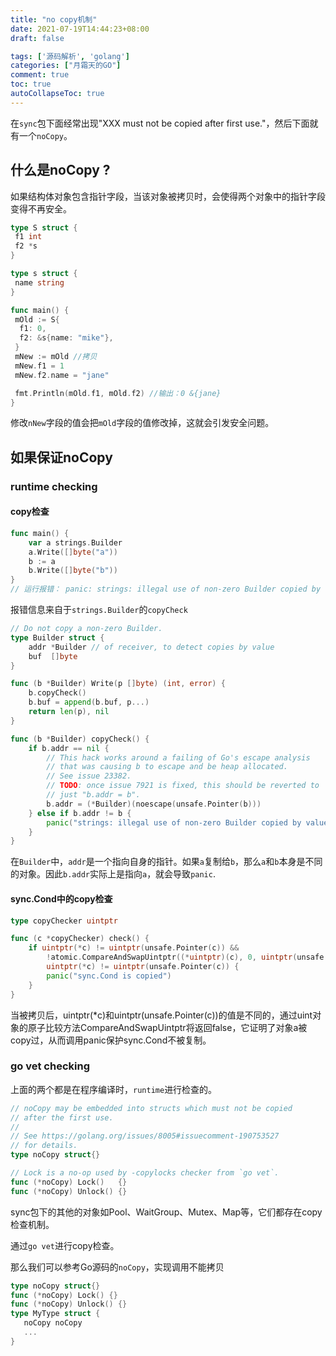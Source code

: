 ```yaml
---
title: "no copy机制"
date: 2021-07-19T14:44:23+08:00
draft: false

tags: ['源码解析', 'golang']
categories: ["月霜天的GO"]
comment: true
toc: true
autoCollapseToc: true
---
```


在`sync`包下面经常出现"XXX must not be copied after first use."，然后下面就有一个`noCopy`。

## 什么是noCopy ?

如果结构体对象包含指针字段，当该对象被拷贝时，会使得两个对象中的指针字段变得不再安全。

```go
type S struct {
 f1 int
 f2 *s
}

type s struct {
 name string
}

func main() {
 mOld := S{
  f1: 0,
  f2: &s{name: "mike"},
 }
 mNew := mOld //拷贝
 mNew.f1 = 1
 mNew.f2.name = "jane"

 fmt.Println(mOld.f1, mOld.f2) //输出：0 &{jane}
}
```

修改`nNew`字段的值会把`mOld`字段的值修改掉，这就会引发安全问题。

## 如果保证noCopy

### runtime checking

#### copy检查

```go
func main() {
	var a strings.Builder
	a.Write([]byte("a"))
	b := a
	b.Write([]byte("b"))
}
// 运行报错： panic: strings: illegal use of non-zero Builder copied by value
```

报错信息来自于`strings.Builder`的`copyCheck`

```go
// Do not copy a non-zero Builder.
type Builder struct {
	addr *Builder // of receiver, to detect copies by value
	buf  []byte
}

func (b *Builder) Write(p []byte) (int, error) {
	b.copyCheck()
	b.buf = append(b.buf, p...)
	return len(p), nil
}

func (b *Builder) copyCheck() {
	if b.addr == nil {
		// This hack works around a failing of Go's escape analysis
		// that was causing b to escape and be heap allocated.
		// See issue 23382.
		// TODO: once issue 7921 is fixed, this should be reverted to
		// just "b.addr = b".
		b.addr = (*Builder)(noescape(unsafe.Pointer(b)))
	} else if b.addr != b {
		panic("strings: illegal use of non-zero Builder copied by value")
	}
}
```

在`Builder`中，`addr`是一个指向自身的指针。如果`a`复制给`b`，那么`a`和`b`本身是不同的对象。因此`b.addr`实际上是指向`a`，就会导致`panic`.

#### sync.Cond中的copy检查

```go
type copyChecker uintptr

func (c *copyChecker) check() {
	if uintptr(*c) != uintptr(unsafe.Pointer(c)) &&
		!atomic.CompareAndSwapUintptr((*uintptr)(c), 0, uintptr(unsafe.Pointer(c))) &&
		uintptr(*c) != uintptr(unsafe.Pointer(c)) {
		panic("sync.Cond is copied")
	}
}
```

当被拷贝后，uintptr(*c)和uintptr(unsafe.Pointer(c))的值是不同的，通过uint对象的原子比较方法CompareAndSwapUintptr将返回false，它证明了对象a被copy过，从而调用panic保护sync.Cond不被复制。

### go vet checking

上面的两个都是在程序编译时，`runtime`进行检查的。

```go
// noCopy may be embedded into structs which must not be copied
// after the first use.
//
// See https://golang.org/issues/8005#issuecomment-190753527
// for details.
type noCopy struct{}

// Lock is a no-op used by -copylocks checker from `go vet`.
func (*noCopy) Lock()   {}
func (*noCopy) Unlock() {}
```

sync包下的其他的对象如Pool、WaitGroup、Mutex、Map等，它们都存在copy检查机制。

通过`go vet`进行copy检查。

那么我们可以参考Go源码的`noCopy`，实现调用不能拷贝

```go
type noCopy struct{}
func (*noCopy) Lock() {}
func (*noCopy) Unlock() {}
type MyType struct {
   noCopy noCopy
   ...
}
```

